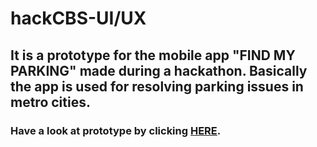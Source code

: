 # hackCBS-UI/UX
## It is a prototype for the mobile app "FIND MY PARKING" made during a hackathon. Basically the app is used for resolving parking issues in metro cities. 
### Have a look at prototype by clicking [HERE](https://xd.adobe.com/view/ecefc416-c446-4dad-49c2-368647043007-9ade/?fullscreen).


